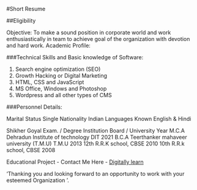 #Short Resume 

##Eligibility

Objective: To make a sound position in corporate world and work enthusiastically in team to achieve goal of the organization with devotion and hard work.
Academic Profile:

###Technical Skills and Basic knowledge of Software:

1. Search engine optimization (SEO)
2. Growth Hacking or Digital Marketing
3. HTML, CSS and JavaScript
4. MS Office, Windows and Photoshop
5. Wordpress and all other types of CMS

###Personnel Details:

Marital Status Single
Nationality Indian
Languages Known English & Hindi

Shikher Goyal Exam. / Degree Institution Board / University Year
M.C.A Dehradun Institute of technology DIT 2021 
B.C.A Teerthanker mahaveer university (T.M.U) T.M.U 2013 
12th R.R.K school, CBSE 2010 10th
R.R.k school, CBSE 2008

Educational Project - Contact Me Here - [Digitally learn](https://digitallylearn.com/) 

‘Thanking you and looking forward to an opportunity to work with your esteemed Organization ’.

